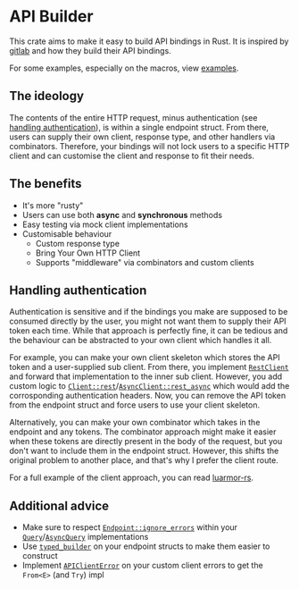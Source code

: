 # API Builder

This crate aims to make it easy to build API bindings in Rust.
It is inspired by [gitlab](https://plume.benboeckel.net/~/JustAnotherBlog/designing-rust-bindings-for-rest-ap-is) and how they build their API bindings.

For some examples, especially on the macros, view [examples](./api-builder/examples/).

## The ideology

The contents of the entire HTTP request, minus authentication (see [handling authentication](#handling-authentication)), is within a single endpoint struct.
From there, users can supply their own client, response type, and other handlers via combinators.
Therefore, your bindings will not lock users to a specific HTTP client and can customise the client and response to fit their needs.

## The benefits

- It's more "rusty"
- Users can use both **async** and **synchronous** methods
- Easy testing via mock client implementations
- Customisable behaviour
  - Custom response type
  - Bring Your Own HTTP Client
  - Supports "middleware" via combinators and custom clients

## Handling authentication

Authentication is sensitive and if the bindings you make are supposed to be consumed directly by the user, you might not want them to supply their API token each time.
While that approach is perfectly fine, it can be tedious and the behaviour can be abstracted to your own client which handles it all.

For example, you can make your own client skeleton which stores the API token and a user-supplied sub client.
From there, you implement [`RestClient`](https://github.com/Stefanuk12/api-builder/blob/master/api-builder/src/client/mod.rs#L16) and forward that implementation to the inner sub client.
However, you add custom logic to [`Client::rest`](https://github.com/Stefanuk12/api-builder/blob/master/api-builder/src/client/mod.rs#L29)/[`AsyncClient::rest_async`](https://github.com/Stefanuk12/api-builder/blob/master/api-builder/src/client/mod.rs#L36) which would add the corrosponding authentication headers.
Now, you can remove the API token from the endpoint struct and force users to use your client skeleton.

Alternatively, you can make your own combinator which takes in the endpoint and any tokens.
The combinator approach might make it easier when these tokens are directly present in the body of the request, but you don't want to include them in the endpoint struct.
However, this shifts the original problem to another place, and that's why I prefer the client route.

For a full example of the client approach, you can read [luarmor-rs](https://github.com/Stefanuk12/luarmor-rs/tree/master/src).

## Additional advice

- Make sure to respect [`Endpoint::ignore_errors`](https://github.com/Stefanuk12/api-builder/blob/master/api-builder/src/endpoint.rs#L12) within your [`Query`](https://github.com/Stefanuk12/api-builder/blob/master/api-builder/src/query.rs#L8)/[`AsyncQuery`](https://github.com/Stefanuk12/api-builder/blob/master/api-builder/src/query.rs#L26) implementations
- Use [`typed_builder`](https://docs.rs/typed-builder/latest/typed_builder/derive.TypedBuilder.html) on your endpoint structs to make them easier to construct
- Implement [`APIClientError`](https://github.com/Stefanuk12/api-builder/blob/main/api-builder/src/error/mod.rs#L46) on your custom client errors to get the `From<E>` (and `Try`) impl
